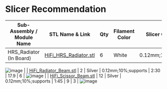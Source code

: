 # Slicer Recommendation 

|  **Sub-Assembly / Module Name** | **STL Name & Link** | **Qty** | **Filament Color** | **Slicer Comments** | **Approx Print Time [h:mm]** | **Approx Filament Used [g]** | **Approx Filament Used [m]** |
| ---- | --- | --- | --- | --- | --- | --- | --- |
| HRS_Radiator (In Board) | [HiFi_HRS_Radiator.stl](https://github.com/ISS-Mimic/Mimic/blob/main/3D_Printing/HRS_Radiator_Wing/HiFi_HRS_Radiator.stl) | 6 | White | 0.12mm;10%;supports | 4:30 | 11 | 1.4 |
![image](https://user-images.githubusercontent.com/58833710/200063020-6ee904e3-17f8-4390-99b1-77c0909fa35b.png)
|  | [HiFi_Radiator_Beam.stl](https://github.com/ISS-Mimic/Mimic/blob/main/3D_Printing/HRS_Radiator_Wing/HiFi_Radiator_Beam.stl) | 2 | Silver | 0.12mm;10%;supports | 2:30 | 17.9 | 6 |
![image](https://user-images.githubusercontent.com/58833710/200064340-83bbd800-e4ea-4c96-9623-76d8f5be88f0.png)
|  | [HiFi_Scissor_Beam.stl](https://github.com/ISS-Mimic/Mimic/blob/main/3D_Printing/HRS_Radiator_Wing/HiFi_Scissor_Beam.stl) | 12 | Silver | 0.12mm;10%;supports | 1:45 | 9 | 3 |
![image](https://user-images.githubusercontent.com/58833710/200064953-5028b9a9-4ef5-41ac-bac3-6ba843802bb4.png)
